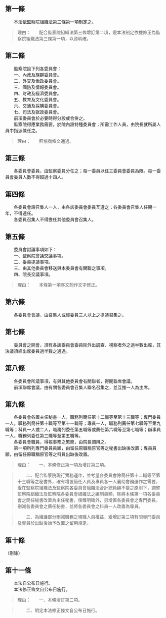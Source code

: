 第一條 
-------
　　本法依監察院組織法第三條第一項制定之。  
> 理由：　　配合監察院組織法第三條增訂第二項，爰本法制定依據修正為監察院組織法第三條第一項，以資明確。



第二條 
-------
　　監察院設下列各委員會：  
　　一、內政及族群委員會。  
　　二、外交及僑政委員會。  
　　三、國防及情報委員會。  
　　四、財政及經濟委員會。  
　　五、教育及文化委員會。  
　　六、交通及採購委員會。  
　　七、司法及獄政委員會。  
　　前項委員會於必要時得分設或合併之。  
　　監察院得應業務需要，於院內設特種委員會；所需工作人員，由院長就所屬人員中指派兼任之。  
> 理由：　　照協商條文通過。



第三條 
-------
　　各委員會委員，由監察委員分任之；每一委員以任三委員會委員為限。每一委員會委員人數不得超過十四人。  


第四條 
-------
　　各委員會設召集人一人，由各該委員會委員互選之；各委員會召集人任期一年，不得連任。  
　　各委員召集人不得擔任其他委員會召集人。  


第五條 
-------
　　委員會討論事項如下：  
　　一、監察院會議交議事項。  
　　二、委員提議事項。  
　　三、由其他委員會移送與本委員會有關聯之事項。  
　　四、院長交議事項。  
> 理由：　　本條第一項序文酌作文字修正。



第六條 
-------
　　各委員會會議，由召集人或經委員三人以上之提議召集之。  


第七條 
-------
　　委員會之開會，須有各該委員會委員除外出調查、視察者外之過半數出席，其決議須經出席委員過半數之通過。  


第八條 
-------
　　各委員會所議事項，有與其他委員會有關聯者，得開聯席會議。  
　　前項聯席會議，由有關各委員會召集人聯名召集之，並互推一人為主席。  


第九條 
-------
　　各委員會各置主任秘書一人，職務列簡任第十二職等至第十三職等；專門委員一人，職務列簡任第十職等至第十一職等；專員一人，職務列薦任第七職等至第九職等；科員一人或二人，職務列委任第五職等或薦任第六職等至第七職等；辦事員一人，職務列委任第三職等至第五職等。  
　　各委員會職員，得視事務之繁簡，由院長調用之。  
　　第一項所列專門委員員額，由留任原職稱原官等之秘書出缺後改置；專員員額，由留任原職稱原官等之科員出缺後改置。  
> 理由：　　一、本條修正第一項及增訂第三項。

> 　　二、配合監察院現行實務運作，並考量各委員會除簡任第十二職等至第十三職等之秘書外，確有增置簡任人員及專員各一人襄助會務運作之需要，爰在監察院組織法及監察院各委員會組織法合計總員額不變之原則下，調整監察院組織法及監察院各委員會組織法之編制員額，除將本條第一項各委員會之簡任秘書改置為主任秘書，俾臻明確外，另增置各委員會之專門委員，刪減各委員會之薦任秘書，並將各委員會之科員一人改置為專員。

> 　　三、為維護部分刪減職務之現職人員權益，爰增訂第三項有關專門委員及專員於出缺後始予改置之留用規定。



第十條 
-------
（刪除）  


第十一條 
---------
　　本法自公布日施行。  
　　本法修正條文自公布日施行。  
> 理由：　　一、本條增訂第二項。

> 　　二、明定本法修正條文自公布日施行。